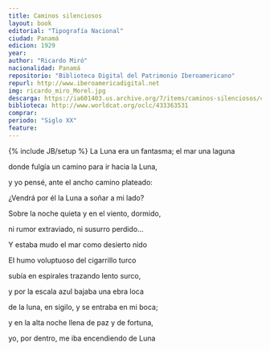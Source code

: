 ```yaml
---
title: Caminos silenciosos
layout: book
editorial: "Tipografía Nacional"
ciudad: Panamá
edicion: 1929 
year: 
author: "Ricardo Miró"
nacionalidad: Panamá
repositorio: "Biblioteca Digital del Patrimonio Iberoamericano"
repurl: http://www.iberoamericadigital.net
img: ricardo_miro_Morel.jpg
descarga: https://ia601403.us.archive.org/7/items/caminos-silenciosos/caminos%20silenciosos.pdf 
biblioteca: http://www.worldcat.org/oclc/433363531
comprar: 
periodo: "Siglo XX"
feature: 
---
```

{% include JB/setup %}
La Luna era un fantasma; el mar una laguna
 
donde fulgía un camino para ir hacia la Luna,
 
y yo pensé, ante el ancho camino plateado:
 
¿Vendrá por él la Luna a soñar a mi lado?
 
 
Sobre la noche quieta y en el viento, dormido,
 
ni rumor extraviado, ni susurro perdido...
 
Y estaba mudo el mar como desierto nido
 
 
EI humo voluptuoso del cigarrillo turco
 
subía en espirales trazando lento surco,
 
y por la escala azul bajaba una ebra loca
 
de la luna, en sigilo, y se entraba en mi boca;
 
y en la alta noche llena de paz y de fortuna,
 
yo, por dentro, me iba encendiendo de Luna
